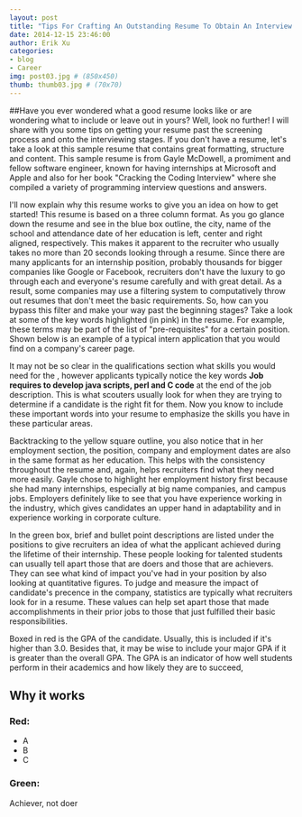 ```yaml
---
layout: post
title: "Tips For Crafting An Outstanding Resume To Obtain An Interview And Possibly An Internship"
date: 2014-12-15 23:46:00
author: Erik Xu
categories: 
- blog
- Career
img: post03.jpg # (850x450)
thumb: thumb03.jpg # (70x70)
---
```

##Have you ever wondered what a good resume looks like or are wondering what to include or leave out in yours?
Well, look no further! I will share with you some tips on getting your resume past the screening process and onto the interviewing stages.
If you don't have a resume, let's take a look at this sample resume that contains great formatting, structure and content.
This sample resume is from Gayle McDowell, a promiment and fellow software engineer, known for having internships at Microsoft and Apple and also for her book "Cracking the Coding Interview" where she compiled a variety of programming interview questions and answers. 

I'll now explain why this resume works to give you an idea on how to get started!
This resume is based on a three column format. As you go glance down the resume  and see in the blue box outline, the city, name of the school and attendance date of her education is left, center and right aligned, respectively. This makes it apparent to the recruiter who usually takes no more than 20 seconds looking through a resume. Since there are many applicants for an internship position, probably thousands for bigger companies like Google or Facebook, recruiters don't have the luxury to go through each and everyone's resume carefully and with great detail. As a result, some companies may use a filtering system to computatively throw out resumes that don't meet the basic requirements. So, how can you bypass this filter and make your way past the beginning stages? Take a look at some of the key words highlighted (in pink) in the resume. For example, these terms may be part of the list of "pre-requisites" for a certain position. Shown below is an example of a typical intern application that you would find on a company's career page.

It may not be so clear in the qualifications section what skills you would need for the , however applicants typically notice the key words <b>Job requires to develop java scripts, perl and C code</b> at the end of the job description. This is what scouters usually look for when they are trying to determine if a candidate is the right fit for them. Now you know to include these important words into your resume to emphasize the skills you have in these particular areas.

Backtracking to the yellow square outline, you also notice that in her employment section, the position, company and employment dates are also in the same format as her education. This helps with the consistency throughout the resume and, again, helps recruiters find what they need more easily. Gayle chose to highlight her employment history first because she had many internships, especially at big name companies, and campus jobs. Employers definitely like to see that you have experience working in the industry, which gives candidates an upper hand in adaptability and in experience working in corporate culture. 

In the green box, brief and bullet point descriptions are listed under the positions to give recruiters an idea of what the applicant achieved during the lifetime of their internship. These people looking for talented students can usually tell apart those that are doers and those that are achievers. They can see what kind of impact you've had in your position by also looking at quantitative figures. To judge and measure the impact of candidate's precence in the company, statistics are typically what recruiters look for in a resume. These values can help set apart those that made accomplishments in their prior jobs to those that just fulfilled their basic responsibilities.

Boxed in red is the GPA of the candidate. Usually, this is included if it's higher than 3.0. Besides that, it may be wise to include your major GPA if it is greater than the overall GPA. The GPA is an indicator of how well students perform in their academics and how likely they are to succeed, 

## Why it works
### Red:
* A
* B
* C

### Green:
Achiever, not doer


<!--more-->